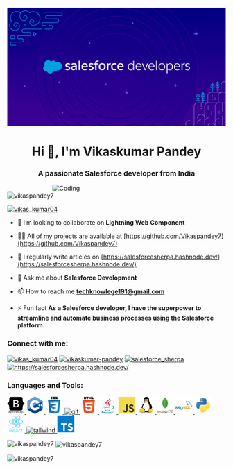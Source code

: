 ![MasterHead](https://github.com/Vikaspandey7/Vikaspandey7/blob/main/Salesforce-Developers-Opengraph.gif) 


<h1 align="center">Hi 👋, I'm Vikaskumar Pandey</h1>
<h3 align="center">A passionate Salesforce developer from India</h3>
<img align="right" alt="Coding" width="400" src="https://cdn.dribbble.com/users/1162077/screenshots/3848914/programmer.gif" >

<p align="left"> <img src="https://komarev.com/ghpvc/?username=vikaspandey7&label=Profile%20views&color=0e75b6&style=flat" alt="vikaspandey7" /> </p>

<p align="left"> <a href="https://twitter.com/vikas_kumar04" target="blank"><img src="https://img.shields.io/twitter/follow/vikas_kumar04?logo=twitter&style=for-the-badge" alt="vikas_kumar04" /></a> </p>

- 👯 I’m looking to collaborate on **Lightning Web Component**

- 👨‍💻 All of my projects are available at [https://github.com/Vikaspandey7](https://github.com/Vikaspandey7)

- 📝 I regularly write articles on [https://salesforcesherpa.hashnode.dev/](https://salesforcesherpa.hashnode.dev/)

- 💬 Ask me about **Salesforce Development**

- 📫 How to reach me **techknowlege191@gmail.com**

- ⚡ Fun fact **As a Salesforce developer, I have the superpower to streamline and automate business processes using the Salesforce platform.**

<h3 align="left">Connect with me:</h3>
<p align="left">
<a href="https://twitter.com/vikas_kumar04" target="blank"><img align="center" src="https://raw.githubusercontent.com/rahuldkjain/github-profile-readme-generator/master/src/images/icons/Social/twitter.svg" alt="vikas_kumar04" height="30" width="40" /></a>
<a href="https://linkedin.com/in/vikaskumar-pandey" target="blank"><img align="center" src="https://raw.githubusercontent.com/rahuldkjain/github-profile-readme-generator/master/src/images/icons/Social/linked-in-alt.svg" alt="vikaskumar-pandey" height="30" width="40" /></a>
<a href="https://instagram.com/salesforce_sherpa" target="blank"><img align="center" src="https://raw.githubusercontent.com/rahuldkjain/github-profile-readme-generator/master/src/images/icons/Social/instagram.svg" alt="salesforce_sherpa" height="30" width="40" /></a>
<a href="https://hashnode.com/https://salesforcesherpa.hashnode.dev/" target="blank"><img align="center" src="https://raw.githubusercontent.com/rahuldkjain/github-profile-readme-generator/master/src/images/icons/Social/hashnode.svg" alt="https://salesforcesherpa.hashnode.dev/" height="30" width="40" /></a>
</p>

<h3 align="left">Languages and Tools:</h3>
<p align="left"> <a href="https://getbootstrap.com" target="_blank" rel="noreferrer"> <img src="https://raw.githubusercontent.com/devicons/devicon/master/icons/bootstrap/bootstrap-plain-wordmark.svg" alt="bootstrap" width="40" height="40"/> </a> <a href="https://www.w3schools.com/cpp/" target="_blank" rel="noreferrer"> <img src="https://raw.githubusercontent.com/devicons/devicon/master/icons/cplusplus/cplusplus-original.svg" alt="cplusplus" width="40" height="40"/> </a> <a href="https://www.w3schools.com/css/" target="_blank" rel="noreferrer"> <img src="https://raw.githubusercontent.com/devicons/devicon/master/icons/css3/css3-original-wordmark.svg" alt="css3" width="40" height="40"/> </a> <a href="https://git-scm.com/" target="_blank" rel="noreferrer"> <img src="https://www.vectorlogo.zone/logos/git-scm/git-scm-icon.svg" alt="git" width="40" height="40"/> </a> <a href="https://www.w3.org/html/" target="_blank" rel="noreferrer"> <img src="https://raw.githubusercontent.com/devicons/devicon/master/icons/html5/html5-original-wordmark.svg" alt="html5" width="40" height="40"/> </a> <a href="https://www.java.com" target="_blank" rel="noreferrer"> <img src="https://raw.githubusercontent.com/devicons/devicon/master/icons/java/java-original.svg" alt="java" width="40" height="40"/> </a> <a href="https://developer.mozilla.org/en-US/docs/Web/JavaScript" target="_blank" rel="noreferrer"> <img src="https://raw.githubusercontent.com/devicons/devicon/master/icons/javascript/javascript-original.svg" alt="javascript" width="40" height="40"/> </a> <a href="https://www.linux.org/" target="_blank" rel="noreferrer"> <img src="https://raw.githubusercontent.com/devicons/devicon/master/icons/linux/linux-original.svg" alt="linux" width="40" height="40"/> </a> <a href="https://www.mongodb.com/" target="_blank" rel="noreferrer"> <img src="https://raw.githubusercontent.com/devicons/devicon/master/icons/mongodb/mongodb-original-wordmark.svg" alt="mongodb" width="40" height="40"/> </a> <a href="https://www.mysql.com/" target="_blank" rel="noreferrer"> <img src="https://raw.githubusercontent.com/devicons/devicon/master/icons/mysql/mysql-original-wordmark.svg" alt="mysql" width="40" height="40"/> </a> <a href="https://www.python.org" target="_blank" rel="noreferrer"> <img src="https://raw.githubusercontent.com/devicons/devicon/master/icons/python/python-original.svg" alt="python" width="40" height="40"/> </a> <a href="https://reactjs.org/" target="_blank" rel="noreferrer"> <img src="https://raw.githubusercontent.com/devicons/devicon/master/icons/react/react-original-wordmark.svg" alt="react" width="40" height="40"/> </a> <a href="https://tailwindcss.com/" target="_blank" rel="noreferrer"> <img src="https://www.vectorlogo.zone/logos/tailwindcss/tailwindcss-icon.svg" alt="tailwind" width="40" height="40"/> </a> <a href="https://www.typescriptlang.org/" target="_blank" rel="noreferrer"> <img src="https://raw.githubusercontent.com/devicons/devicon/master/icons/typescript/typescript-original.svg" alt="typescript" width="40" height="40"/> </a> </p>

<p><img align="left" src="https://github-readme-stats.vercel.app/api/top-langs?username=vikaspandey7&show_icons=true&locale=en&layout=compact" alt="vikaspandey7" /></p>

<p>&nbsp;<img align="center" src="https://github-readme-stats.vercel.app/api?username=vikaspandey7&show_icons=true&locale=en" alt="vikaspandey7" /></p>

<p><img align="center" src="https://github-readme-streak-stats.herokuapp.com/?user=vikaspandey7&" alt="vikaspandey7" /></p>
